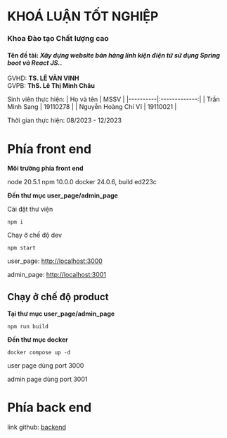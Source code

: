 # KHOÁ LUẬN TỐT NGHIỆP

### Khoa Đào tạo Chất lượng cao

#### **Tên đề tài**: _Xây dựng website bán hàng linh kiện điện tử sử dụng Spring boot và React JS._.

GVHD: **TS. LÊ VĂN VINH** \
GVPB: **ThS. Lê Thị Minh Châu**

Sinh viên thực hiện:
| Họ và tên | MSSV |
|----------|:-------------:|
| Trần Minh Sang | 19110278 |
| Nguyễn Hoàng Chí Vĩ | 19110021 |

Thời gian thực hiện: 08/2023 - 12/2023

# Phía front end

**Môi trường phía front end**

node 20.5.1
npm 10.0.0
docker 24.0.6, build ed223c

**Đến thư mục user_page/admin_page**

Cài đặt thư viện

`npm i`

Chạy ở chế độ dev

`npm start`

user_page: [http://localhost:3000](http://localhost:3000)

admin_page: [http://localhost:3001](http://localhost:3001)

## Chạy ở chế độ product

**Tại thư mục user_page/admin_page**

`npm run build`

**Đến thư mục docker**

`docker compose up -d`

user page dùng port 3000

admin page dùng port 3001

# Phía back end

link github: [backend](https://github.com/transang832001/Web-Electronic-Shop-Backend)

